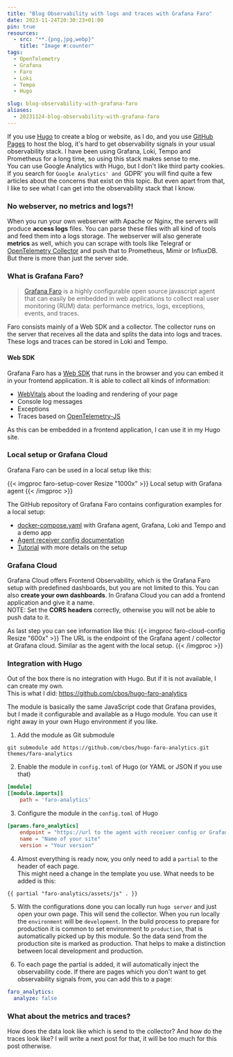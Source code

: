 ```yaml
---
title: "Blog Observability with logs and traces with Grafana Faro"
date: 2023-11-24T20:30:23+01:00
pin: true
resources:
  - src: "**.{png,jpg,webp}"
    title: "Image #:counter"
tags:
  - OpenTelemetry
  - Grafana
  - Faro
  - Loki
  - Tempo
  - Hugo

slug: blog-observability-with-grafana-faro
aliases:
  - 20231124-blog-observability-with-grafana-faro
---
```

If you use [Hugo](https://gohugo.io/) to create a blog or website, as I do, and you use [GitHub Pages](https://pages.github.com/) to host the blog, it's hard to get observability signals in your usual observability stack.
I have been using Grafana, Loki, Tempo and Prometheus for a long time, so using this stack makes sense to me.    
You can use Google Analytics with Hugo, but I don't like third party cookies. If you search for `Google Analytics' and `GDPR' you will find quite a few articles about the concerns that exist on this topic.
But even apart from that, I like to see what I can get into the observability stack that I know.

### No webserver, no metrics and logs?!
When you run your own webserver with Apache or Nginx, the servers will produce **access logs** files. You can parse these files with all kind of tools and feed them into a logs storage.
The webserver will also generate **metrics** as well, which you can scrape with tools like Telegraf or [OpenTelemetry Collector](https://github.com/open-telemetry/opentelemetry-collector-contrib/tree/main/receiver/apachereceiver) and push that to Prometheus, Mimir or InfluxDB.
But there is more than just the server side.

### What is Grafana Faro?
> [Grafana Faro](https://grafana.com/oss/faro/) is a highly configurable open source javascript agent that can easily be embedded in web applications to collect real user monitoring (RUM) data: performance metrics, logs, exceptions, events, and traces.

Faro consists mainly of a Web SDK and a collector. The collector runs on the server that receives all the data and splits the data into logs and traces.
These logs and traces can be stored in Loki and Tempo.

#### Web SDK
Grafana Faro has a [Web SDK](https://github.com/grafana/faro-web-sdk) that runs in the browser and you can embed it in your frontend application. It is able to collect all kinds of information:
- [WebVitals](https://web.dev/articles/vitals) about the loading and rendering of your page
- Console log messages
- Exceptions
- Traces based on [OpenTelemetry-JS](https://opentelemetry.io/docs/instrumentation/js/)

As this can be embedded in a frontend application, I can use it in my Hugo site.

### Local setup or Grafana Cloud
Grafana Faro can be used in a local setup like this:

{{< imgproc faro-setup-cover Resize "1000x" >}}
Local setup with Grafana agent
{{< /imgproc >}}

The GitHub repository of Grafana Faro contains configuration examples for a local setup:
- [docker-compose.yaml](https://github.com/grafana/faro-web-sdk/blob/main/docker-compose.yaml) with Grafana agent, Grafana, Loki and Tempo and a demo app
- [Agent receiver config documentation](https://grafana.com/docs/agent/latest/static/configuration/integrations/integrations-next/app-agent-receiver-config/)
- [Tutorial](https://github.com/grafana/faro-web-sdk/blob/main/docs/sources/tutorials/quick-start-browser.md) with more details on the setup

### Grafana Cloud
Grafana Cloud offers Frontend Observability, which is the Grafana Faro setup with predefined dashboards, but you are not limited to this. You can also **create your own dashboards**.
In Grafana Cloud you can add a frontend application and give it a name.   
NOTE: Set the **CORS headers** correctly, otherwise you will not be able to push data to it.

As last step you can see information like this:
{{< imgproc faro-cloud-config Resize "600x" >}}
The URL is the endpoint of the Grafana agent / collector at Grafana cloud. Similar as the agent with the local setup.
{{< /imgproc >}}

### Integration with Hugo
Out of the box there is no integration with Hugo. But if it is not available, I can create my own.    
This is what I did: https://github.com/cbos/hugo-faro-analytics

The module is basically the same JavaScript code that Grafana provides, but I made it configurable and available as a Hugo module.
You can use it right away in your own Hugo environment if you like.

1. Add the module as Git submodule

```shell
git submodule add https://github.com/cbos/hugo-faro-analytics.git themes/faro-analytics
```

2. Enable the module in `config.toml` of Hugo (or YAML or JSON if you use that)

```toml
[module]
[[module.imports]]
    path = 'faro-analytics'
```

3. Configure the module in the `config.toml` of Hugo 

```toml
[params.faro_analytics]
    endpoint = "https://url to the agent with receiver config or Grafana Cloud"
    name = "Name of your site"
    version = "Your version"
```

4. Almost everything is ready now, you only need to add a `partial` to the header of each page.   
This might need a change in the template you use.
What needs to be added is this:

```markdown
{{ partial "faro-analytics/assets/js" . }}
```

5. With the configurations done you can locally run `hugo server` and just open your own page. This will send the collector. 
When you run locally the `environment` will be `development`.
In the build process to prepare for production it is common to set environment to `production`, that is automatically picked up by this module. So the data send from the production site is marked as production.
That helps to make a distinction between local development and production.

6. To each page the partial is added, it will automatically inject the observability code. If there are pages which you don't want to get observability signals from, you can add this to a page:

```yaml
faro_analytics:
  analyze: false
```

### What about the metrics and traces?
How does the data look like which is send to the collector? And how do the traces look like? I will write a next post for that, it will be too much for this post otherwise.